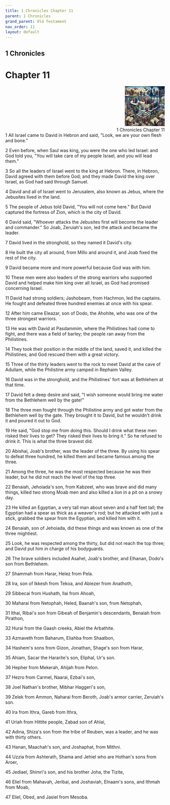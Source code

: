 ```yaml
---
title: 1 Chronicles Chapter 11
parent: 1 Chronicles
grand_parent: Old Testament
nav_order: 11
layout: default
---
```


## 1 Chronicles

# Chapter 11

<div style="clear: both; text-align: right;">
    <img src="/assets/Image/1 Chronicles/500/11.jpg" alt="1 Chronicles Chapter 11" class="chapter-image" style="max-width: 25%; height: auto;"/>
    <figcaption style="font-size: 14px;">1 Chronicles Chapter 11</figcaption>
</div>
1 All Israel came to David in Hebron and said, "Look, we are your own flesh and bone."

2 Even before, when Saul was king, you were the one who led Israel: and God told you, "You will take care of my people Israel, and you will lead them."

3 So all the leaders of Israel went to the king at Hebron. There, in Hebron, David agreed with them before God; and they made David the king over Israel, as God had said through Samuel.

4 David and all of Israel went to Jerusalem, also known as Jebus, where the Jebusites lived in the land.

5 The people of Jebus told David, "You will not come here." But David captured the fortress of Zion, which is the city of David.

6 David said, "Whoever attacks the Jebusites first will become the leader and commander." So Joab, Zeruiah's son, led the attack and became the leader.

7 David lived in the stronghold, so they named it David's city.

8 He built the city all around, from Millo and around it, and Joab fixed the rest of the city.

9 David became more and more powerful because God was with him.

10 These men were also leaders of the strong warriors who supported David and helped make him king over all Israel, as God had promised concerning Israel.

11 David had strong soldiers; Jashobeam, from Hachmon, led the captains. He fought and defeated three hundred enemies at once with his spear.

12 After him came Eleazar, son of Dodo, the Ahohite, who was one of the three strongest warriors.

13 He was with David at Pasdammim, where the Philistines had come to fight, and there was a field of barley; the people ran away from the Philistines.

14 They took their position in the middle of the land, saved it, and killed the Philistines; and God rescued them with a great victory.

15 Three of the thirty leaders went to the rock to meet David at the cave of Adullam, while the Philistine army camped in Rephaim Valley.

16 David was in the stronghold, and the Philistines' fort was at Bethlehem at that time.

17 David felt a deep desire and said, "I wish someone would bring me water from the Bethlehem well by the gate!"

18 The three men fought through the Philistine army and got water from the Bethlehem well by the gate. They brought it to David, but he wouldn't drink it and poured it out to God.

19 He said, "God stop me from doing this. Should I drink what these men risked their lives to get? They risked their lives to bring it." So he refused to drink it. This is what the three bravest did.

20 Abishai, Joab's brother, was the leader of the three. By using his spear to defeat three hundred, he killed them and became famous among the three.

21 Among the three, he was the most respected because he was their leader, but he did not reach the level of the top three.

22 Benaiah, Jehoiada's son, from Kabzeel, who was brave and did many things, killed two strong Moab men and also killed a lion in a pit on a snowy day.

23 He killed an Egyptian, a very tall man about seven and a half feet tall; the Egyptian had a spear as thick as a weaver's rod; but he attacked with just a stick, grabbed the spear from the Egyptian, and killed him with it.

24 Benaiah, son of Jehoiada, did these things and was known as one of the three mightiest.

25 Look, he was respected among the thirty, but did not reach the top three; and David put him in charge of his bodyguards.

26 The brave soldiers included Asahel, Joab's brother, and Elhanan, Dodo's son from Bethlehem.

27 Shammah from Harar, Helez from Pela.

28 Ira, son of Ikkesh from Tekoa, and Abiezer from Anathoth,

29 Sibbecai from Hushath, Ilai from Ahoah,

30 Maharai from Netophah, Heled, Baanah's son, from Netophah,

31 Ithai, Ribai's son from Gibeah of Benjamin's descendants, Benaiah from Pirathon,

32 Hurai from the Gaash creeks, Abiel the Arbathite.

33 Azmaveth from Baharum, Eliahba from Shaalbon,

34 Hashem's sons from Gizon, Jonathan, Shage's son from Harar,

35 Ahiam, Sacar the Hararite's son, Eliphal, Ur's son.

36 Hepher from Mekerah, Ahijah from Pelon.

37 Hezro from Carmel, Naarai, Ezbai's son,

38 Joel Nathan's brother, Mibhar Haggeri's son,

39 Zelek from Ammon, Naharai from Beroth, Joab's armor carrier, Zeruiah's son.

40 Ira from Ithra, Gareb from Ithra,

41 Uriah from Hittite people, Zabad son of Ahlai,

42 Adina, Shiza's son from the tribe of Reuben, was a leader, and he was with thirty others.

43 Hanan, Maachah's son, and Joshaphat, from Mithni.

44 Uzzia from Ashterath, Shama and Jehiel who are Hothan's sons from Aroer,

45 Jediael, Shimri's son, and his brother Joha, the Tizite,

46 Eliel from Mahavah, Jeribai, and Joshaviah, Elnaam's sons, and Ithmah from Moab,

47 Eliel, Obed, and Jasiel from Mesoba.


